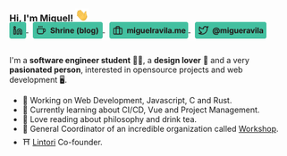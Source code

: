 ### Hi, I'm Miguel! <img src="https://raw.githubusercontent.com/MiguelRAvila/MiguelRAvila/master/img/profile/wave.gif" width="24px">

<p style="margin: -20px 0 30px">
  <a href="https://www.linkedin.com/in/migueravila/" target="_blank" style='margin-right:0px'>
    <img align="center" src="https://github.com/MiguelRAvila/MiguelRAvila/blob/master/img/profile/Linkedind.png" alt="linkedin" height="30px" width="30px" />
  </a>
  &nbsp;
   <a href="https://shrine.hashnode.dev/" target="_blank" style='margin-right:0px'>
    <img align="center" src="https://github.com/MiguelRAvila/MiguelRAvila/blob/master/img/profile/Blogd.png" alt="blog" height="30px"  />
  </a>
  &nbsp;
      <a href="http://miguelravila.me/" target="_blank" style='margin-right:0px'>
    <img align="center" src="https://github.com/MiguelRAvila/MiguelRAvila/blob/master/img/profile/Portfoliod.png" alt="linkedin" height="30px"  />
  </a>
  &nbsp;
  <a href="https://twitter.com/migueravila" target="_blank">
    <img align="center" src="https://github.com/MiguelRAvila/MiguelRAvila/blob/master/img/profile/Twitterd.png" alt="email" height="30px"/>
  </a>
</p>

I'm a **software engineer student** 👨‍💻, a **design lover** 🎨 and a very **pasionated person**, interested in opensource projects and web development
🖥️.

- 🚀 Working on Web Development, Javascript, C and Rust.
- 🌱 Currently learning about CI/CD, Vue and Project Management.
- 🍵 Love reading about philosophy and drink tea.
- 🌟 General Coordinator of an incredible organization called [Workshop](https://workshoptechnology.github.io/WorkshopLanding/).
- ⛩️ [Lintori](https://lintori.vercel.app) Co-founder.

